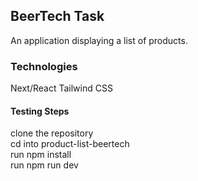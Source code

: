 ## BeerTech Task

An application displaying a list of products.

### Technologies
Next/React
Tailwind CSS


#### Testing Steps
clone the repository <br>
cd into product-list-beertech <br>
run npm install <br>
run npm run dev
